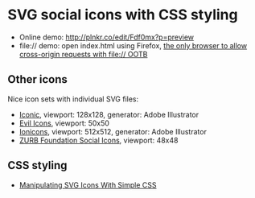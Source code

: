# SVG social icons with CSS styling

- Online demo: http://plnkr.co/edit/Fdf0mx?p=preview
- file:// demo: open index.html using Firefox, [the only browser to allow cross-origin requests with file:// OOTB](http://stackoverflow.com/a/20578692/990356)

## Other icons

Nice icon sets with individual SVG files:
- [Iconic](https://useiconic.com/), viewport: 128x128, generator: Adobe Illustrator
- [Evil Icons](https://github.com/outpunk/evil-icons), viewport: 50x50
- [Ionicons](https://github.com/driftyco/ionicons), viewport: 512x512, generator: Adobe Illustrator
- [ZURB Foundation Social Icons](https://github.com/adamfairhead/webicons), viewport: 48x48

## CSS styling

- [Manipulating SVG Icons With Simple CSS](http://webdesign.tutsplus.com/articles/manipulating-svg-icons-with-simple-css--webdesign-15694)
